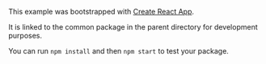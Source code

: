 This example was bootstrapped with [Create React App](https://github.com/facebook/create-react-app).

It is linked to the common package in the parent directory for development purposes.

You can run `npm install` and then `npm start` to test your package.
